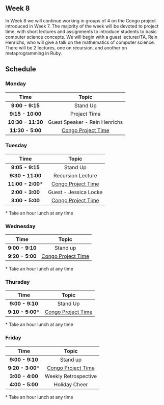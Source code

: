 ## Week 8

In Week 8 we will continue working in groups of 4 on the Congo project introduced in Week 7. The majority of the week will be devoted to project time, with short lectures and assignments to introduce students to basic computer science concepts. We will begin with a guest lecturer/TA, Rein Henrichs, who will give a talk on the mathematics of computer science. There will be 2 lectures, one on recursion, and another on metaprogramming in Ruby.


## Schedule
### Monday

| Time              | Topic                          |
|:-----------------:|:------------------------------:|
| **9:00 - 9:15**   | Stand Up                       |
| **9:15 - 10:00**  | Project Time                   |
| **10:30 - 11:30** | Guest Speaker - Rein Henrichs  |
| **11:30 - 5:00**  | [Congo Project Time](resources/congo.md) |


### Tuesday

| Time              | Topic                          |
|:-----------------:|:------------------------------:|
| **9:05 - 9:15**   | Stand Up                       |
| **9:30 - 11:00**  | Recursion Lecture              |
| **11:00 - 2:00*** | [Congo Project Time](resources/congo.md) |
| **2:00 - 3:00**   | Guest - Jessica Locke          |
| **3:00 - 5:00**   | [Congo Project Time](resources/congo.md) |

\* Take an hour lunch at any time


### Wednesday

| Time            | Topic                          |
|:---------------:|:------------------------------:|
| **9:00 - 9:10** | Stand up                       |
| **9:20 - 5:00** | [Congo Project Time](resources/congo.md) |


\* Take an hour lunch at any time

### Thursday

| Time              | Topic                          |
|:-----------------:|:------------------------------:|
| **9:00 - 9:10**   | Stand Up                       |
| **9:10 - 5:00***  | [Congo Project Time](resources/congo.md) |


\* Take an hour lunch at any time

### Friday

| Time             | Topic                          |
|:----------------:|:------------------------------:|
| **9:00 - 9:10**  | Stand up                       |
| **9:20 - 3:00*** | [Congo Project Time](resources/congo.md) |
| **3:00 - 4:00**  | Weekly Retrospective           |
| **4:00 - 5:00**  | Holiday Cheer                  |

\* Take an hour lunch at any time
